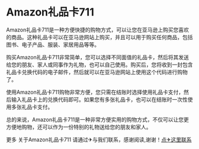 # Amazon礼品卡711

Amazon礼品卡711是一种方便快捷的购物方式，可以让您在亚马逊上购买您喜欢的商品。这种礼品卡可以在亚马逊网站上购买，并且可以用于购买任何商品，包括图书、电子产品、服装、家居用品等等。

购买Amazon礼品卡711非常简单，您可以选择不同面值的礼品卡，然后将其发送给您的朋友、家人或同事作为礼物，也可以自己使用。购买后，您将收到一封包含礼品卡兑换代码的电子邮件，然后就可以在亚马逊网站上使用这个代码进行购物了。

使用Amazon礼品卡711购物非常方便，您只需在结账时选择使用礼品卡支付，然后输入礼品卡上的兑换代码即可。如果您有多张礼品卡，也可以在结账时一次性使用多张礼品卡支付。

总的来说，Amazon礼品卡711是一种非常方便实用的购物方式，不仅可以让您更方便地购物，还可以作为一份特别的礼物送给您的朋友和家人。

更多 关于Amazon礼品卡711 请通过✈与我们联系，感谢阅读,谢谢！[点✈这里联系](https://t.me/jsksbsjsjp)